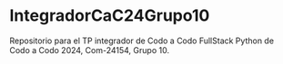 # IntegradorCaC24Grupo10
Repositorio para el TP integrador de Codo a Codo FullStack Python de Codo a Codo 2024, Com-24154, Grupo 10.
